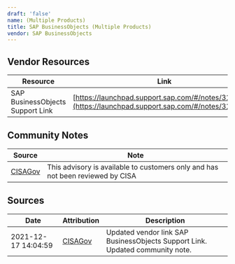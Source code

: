 ```yaml
---
draft: 'false'
name: (Multiple Products)
title: SAP BusinessObjects (Multiple Products)
vendor: SAP BusinessObjects
---
```


## Vendor Resources
| Resource | Link |
| --- | --- |
| SAP BusinessObjects Support Link | [https://launchpad.support.sap.com/#/notes/3129956](https://launchpad.support.sap.com/#/notes/3129956) |


## Community Notes
| Source | Note |
| --- | --- |
| [CISAGov](https://raw.githubusercontent.com/cisagov/log4j-affected-db/develop/README.md) | This advisory is available to customers only and has not been reviewed by CISA |

## Sources
| Date | Attribution | Description |
| --- | --- | --- |
| 2021-12-17 14:04:59 | [CISAGov](https://raw.githubusercontent.com/cisagov/log4j-affected-db/develop/README.md) | Updated vendor link SAP BusinessObjects Support Link. Updated community note.  |
